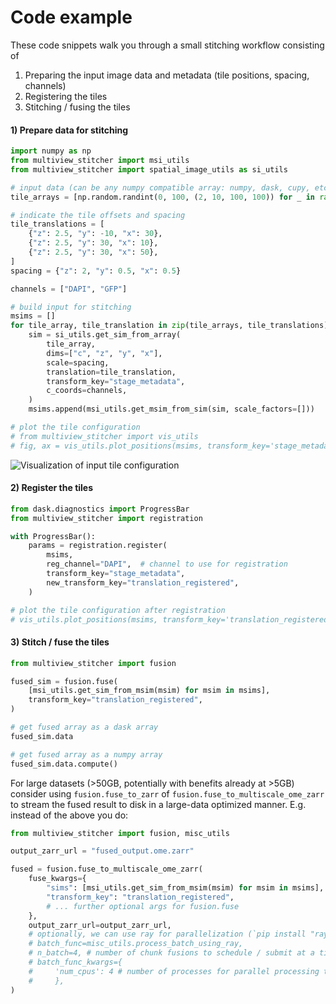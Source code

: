 # Code example

These code snippets walk you through a small stitching workflow consisting of

  1. Preparing the input image data and metadata (tile positions, spacing, channels)
  2. Registering the tiles
  3. Stitching / fusing the tiles


#### 1) Prepare data for stitching


```python
import numpy as np
from multiview_stitcher import msi_utils
from multiview_stitcher import spatial_image_utils as si_utils

# input data (can be any numpy compatible array: numpy, dask, cupy, etc.)
tile_arrays = [np.random.randint(0, 100, (2, 10, 100, 100)) for _ in range(3)]

# indicate the tile offsets and spacing
tile_translations = [
    {"z": 2.5, "y": -10, "x": 30},
    {"z": 2.5, "y": 30, "x": 10},
    {"z": 2.5, "y": 30, "x": 50},
]
spacing = {"z": 2, "y": 0.5, "x": 0.5}

channels = ["DAPI", "GFP"]

# build input for stitching
msims = []
for tile_array, tile_translation in zip(tile_arrays, tile_translations):
    sim = si_utils.get_sim_from_array(
        tile_array,
        dims=["c", "z", "y", "x"],
        scale=spacing,
        translation=tile_translation,
        transform_key="stage_metadata",
        c_coords=channels,
    )
    msims.append(msi_utils.get_msim_from_sim(sim, scale_factors=[]))

# plot the tile configuration
# from multiview_stitcher import vis_utils
# fig, ax = vis_utils.plot_positions(msims, transform_key='stage_metadata', use_positional_colors=False)
```

![Visualization of input tile configuration](images/tile_configuration.png)

#### 2) Register the tiles

```python
from dask.diagnostics import ProgressBar
from multiview_stitcher import registration

with ProgressBar():
    params = registration.register(
        msims,
        reg_channel="DAPI",  # channel to use for registration
        transform_key="stage_metadata",
        new_transform_key="translation_registered",
    )

# plot the tile configuration after registration
# vis_utils.plot_positions(msims, transform_key='translation_registered', use_positional_colors=False)
```

#### 3) Stitch / fuse the tiles
```python
from multiview_stitcher import fusion

fused_sim = fusion.fuse(
    [msi_utils.get_sim_from_msim(msim) for msim in msims],
    transform_key="translation_registered",
)

# get fused array as a dask array
fused_sim.data

# get fused array as a numpy array
fused_sim.data.compute()
```

For large datasets (>50GB, potentially with benefits already at >5GB) consider using `fusion.fuse_to_zarr` of `fusion.fuse_to_multiscale_ome_zarr` to stream the fused result to disk in a large-data optimized manner. E.g. instead of the above you do:

```python
from multiview_stitcher import fusion, misc_utils

output_zarr_url = "fused_output.ome.zarr"

fused = fusion.fuse_to_multiscale_ome_zarr(
    fuse_kwargs={
        "sims": [msi_utils.get_sim_from_msim(msim) for msim in msims],
        "transform_key": "translation_registered",
        # ... further optional args for fusion.fuse
    },
    output_zarr_url=output_zarr_url,
    # optionally, we can use ray for parallelization (`pip install "ray[default]"`)
    # batch_func=misc_utils.process_batch_using_ray,
    # n_batch=4, # number of chunk fusions to schedule / submit at a time
    # batch_func_kwargs={
    #     'num_cpus': 4 # number of processes for parallel processing to use with ray
    #     },
)
```